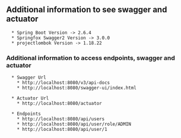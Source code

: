 ## Additional information to see swagger and actuator

  ```
    * Spring Boot Version -> 2.6.4
    * Springfox Swagger2 Version -> 3.0.0
    * projectlombok Version -> 1.18.22
  ```

### Additional information to access endpoints, swagger and actuator

  ```
    * Swagger Url
      * http://localhost:8080/v3/api-docs
      * http://localhost:8080/swagger-ui/index.html
    
    * Actuator Url
      * http://localhost:8080/actuator
      
    * Endpoints 
      * http://localhost:8080/api/users
      * http://localhost:8080/api/user/role/ADMIN
      * http://localhost:8080/api/user/1
  ```